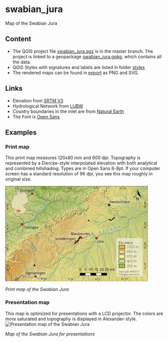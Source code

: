 # swabian_jura
 Map of the Swabian Jura
## Content
* The QGIS project file <a href="/swabian_jura.qgz" target="_blank">swabian_jura.qgz</a> is in the master branch. The project is linked to a geopackage <a href="/data/swabian_jura.gpkg" target="_blank">swabian_jura.gpkg</a>, which contains all the data.
* QGIS Styles with signatures and labels are listed in folder <a href="/styles" target="_blank">styles</a>
* The rendered maps can be found in <a href="/export" target="_blank">export</a> as PNG and SVG.

## Links
* Elevation from <a href="https://www2.jpl.nasa.gov/srtm/" target="_blank">SRTM V3</a>
* Hydrological Network from <a href="https://www.lubw.baden-wuerttemberg.de/wasser/awgn" target="_blank">LUBW</a>
* Country boundaries in the inlet are from <a href="https://www.naturalearthdata.com" target="_blank">Natural Earth</a>
* The Font is <a href="https://fonts.google.com/specimen/Open+Sans" target="_blank">Open Sans</a>

## Examples
### Print map
This print map measures 120x80 mm and 600 dpi. Topography is represented by a Diercke-style interpolated elevation with both analytical and combined hillshading. Types are in Open Sans 6-8pt. If your computer screen has a standard resolution of 96 dpi, you see this map roughly in original size.

![Print map of the Swabian Jura](/export/swabian_jura_120x80_EN_96dpi.png)

*Print map of the Swabian Jura*

### Presentation map
This map is optimized for presentations with a LCD projector. The colors are more saturated and topography is displayed in Alexander-style.
![Presentation map of the Swabian Jura](/export/swabian_jura_PPT_EN.png)

*Map of the Swabian Jura for presentations*